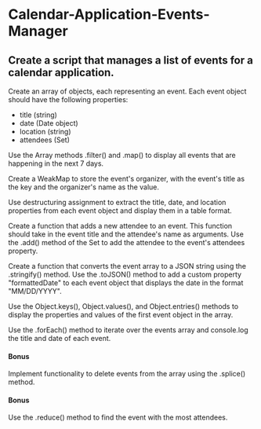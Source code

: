 # Calendar-Application-Events-Manager

## Create a script that manages a list of events for a calendar application.
Create an array of objects, each representing an event. Each event object should have the following properties:

- title (string)
- date (Date object)
- location (string)
- attendees (Set)

Use the Array methods .filter() and .map() to display all events that are happening in the next 7 days.

Create a WeakMap to store the event's organizer, with the event's title as the key and the organizer's name as the value.

Use destructuring assignment to extract the title, date, and location properties from each event object and display them in a table format.

Create a function that adds a new attendee to an event. This function should take in the event title and the attendee's name as arguments. Use the .add() method of the Set to add the attendee to the event's attendees property.

Create a function that converts the event array to a JSON string using the .stringify() method. Use the .toJSON() method to add a custom property "formattedDate" to each event object that displays the date in the format "MM/DD/YYYY".

Use the Object.keys(), Object.values(), and Object.entries() methods to display the properties and values of the first event object in the array.

Use the .forEach() method to iterate over the events array and console.log the title and date of each event.

#### Bonus

Implement functionality to delete events from the array using the .splice() method.

#### Bonus
Use the .reduce() method to find the event with the most attendees.